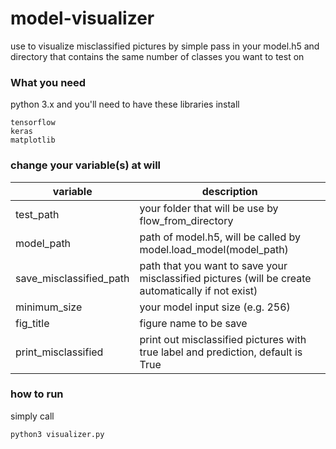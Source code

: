 # model-visualizer

use to visualize misclassified pictures by simple pass in your model.h5 and directory that contains the same number of classes you want to test on

### What you need 

python 3.x and you'll need to have these libraries install

```
tensorflow
keras
matplotlib
```

### change your variable(s) at will

| variable | description |
| --- | --- |
| test_path | your folder that will be use by flow_from_directory |
| model_path | path of model.h5, will be called by model.load_model(model_path) |
| save_misclassified_path | path that you want to save your misclassified pictures (will be create automatically if not exist) |
| minimum_size | your model input size (e.g. 256) |
| fig_title | figure name to be save |
| print_misclassified | print out misclassified pictures with true label and prediction, default is True |


### how to run

simply call 

```
python3 visualizer.py 
```
